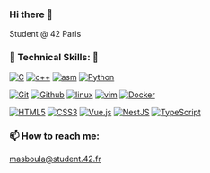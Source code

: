 ### Hi there 👋

<!--
**MassiliaB/MassiliaB** is a ✨ _special_ ✨ repository because its `README.md` (this file) appears on your GitHub profile.

Here are some ideas to get you started:

- 🔭 I’m currently working on ...
-  🌱 I’m currently learning ...
- 👯 I’m looking to collaborate on ...
- 🤔 I’m looking for help with ...
- 💬 Ask me about ...
-  ...
- 😄 Pronouns: ...
- ⚡ Fun fact: ...
-->

Student @ 42 Paris

###   🌱                    Technical Skills:                         🌱

[![C](https://img.shields.io/badge/-C-9cf?style=for-the-badge&logo=C&logoColor=white)](https://github.com/MassiliaB)
[![c++](https://img.shields.io/badge/-C%2B%2B-blue?style=for-the-badge)](https://github.com/MassiliaB)
[![asm](https://img.shields.io/badge/-asm-informational?style=for-the-badge&logo=asm)](https://github.com/MassiliaB)
[![Python](https://img.shields.io/badge/python-3670A0?style=for-the-badge&logo=python&logoColor=white)](https://github.com/MassiliaB)


[![Git](https://img.shields.io/badge/git-%23F05033.svg?style=for-the-badge&logo=git&logoColor=white)](https://github.com/MassiliaB)
[![Github](https://img.shields.io/badge/github-%23121011.svg?style=for-the-badge&logo=github&logoColor=white&color=black)](https://github.com/MassiliaB)
[![linux](https://img.shields.io/badge/Linux-FCC624?style=for-the-badge&logo=linux&logoColor=black)](https://github.com/MassiliaB)
[![vim](https://img.shields.io/badge/VIM-%2311AB00.svg?&style=for-the-badge&logo=vim&logoColor=white)](https://github.com/MassiliaB)
[![Docker](https://img.shields.io/badge/docker-%230db7ed.svg?style=for-the-badge&logo=docker&logoColor=white)](https://github.com/MassiliaB)


[![HTML5](https://img.shields.io/badge/html5-%23E34F26.svg?style=for-the-badge&logo=html5&logoColor=white)](https://github.com/MassiliaB)
[![CSS3](https://img.shields.io/badge/css3-%231572B6.svg?style=for-the-badge&logo=css3&logoColor=white)](https://github.com/MassiliaB)
[![Vue.js](https://img.shields.io/badge/vuejs-%2335495e.svg?style=for-the-badge&logo=vuedotjs&logoColor=%234FC08D)](https://github.com/MassiliaB)
[![NestJS](https://img.shields.io/badge/nestjs-%23E0234E.svg?style=for-the-badge&logo=nestjs&logoColor=white)](https://github.com/MassiliaB)
[![TypeScript](https://img.shields.io/badge/typescript-%23007ACC.svg?style=for-the-badge&logo=typescript&logoColor=white)](https://github.com/MassiliaB)

### 📫 How to reach me:

masboula@student.42.fr
